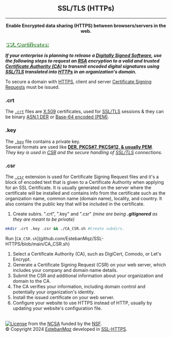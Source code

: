 <h2 align= "center">SSL/TLS (HTTPs)</h2>

---

<div align= "center"><b>Enable Encrypted data sharing (HTTPS) between browsers/servers in the web.</div></b>

<h3 style="text-shadow: 2px 1px darkgreen; color: white; text-align: left; text-decoration: underline;"> 
SSL Certificates:</h3>

<i><b>If your enterprise is planning to release a [Digitally Signed Software](https://en.wikipedia.org/wiki/Code_signing#cite_note-baselinereq-18), use the following steps to request an [RSA](https://en.wikipedia.org/wiki/RSA_(cryptosystem)) encryption to a valid and trusted [Certificate Authority (CA)](https://cabforum.org/working-groups/code-signing/#members) to transmit encoded digital signatures using [SSL/TLS](https://en.wikipedia.org/wiki/Transport_Layer_Security) translated into [HTTPs](https://en.wikipedia.org/wiki/HTTPS) in an organization's domain. </i></b>

To secure a domain with [HTTPS](https://en.wikipedia.org/wiki/HTTPS), client and server [Certificate Signing Requests](https://en.wikipedia.org/wiki/Certificate_signing_request) must be issued.


### .crt
<div style="font-size:14px">

The [`.crt`](https://docs.fileformat.com/web/crt/) files are [X.509](https://en.wikipedia.org/wiki/X.509) certificates, used for [SSL/TLS](https://en.wikipedia.org/wiki/Transport_LayerSecurity#Description) sessions & they can be binary [ASN.1 DER](https://learn.microsoft.com/en-us/windows/win32/seccertenroll/about-der-encoding-of-asn-1-types) or [Base-64 encoded (PEM)](www.redhat.com/sysadmin/base64-encoding#:~:text=The%20Base64-encoded%20certificate%20structure,decoding%20the%20Base64-encoded%20data).


### .key
The [`.key`](https://www.ibm.com/docs/en/connect-direct/6.1.0?topic=files-key-file-format) file contains a private key.<br> Several formats are used like [<b>DER, PKCS#7, PKCS#12, & usually PEM](https://www.ssl.com/guide/pem-der-crt-and-cer-x-509-encodings-and-conversions/)</b>.<br>
<i>They key is used in [CSR](ttps://en.wikipedia.org/wiki/Certificate_signing_request) and the secure handling of [SSL/TLS]() connections.</i>

### .csr
The [`.csr`](https://en.wikipedia.org/wiki/Sparse_matrix) extension is used for Certificate Signing Request files and it's a block of encoded text that is given to a Certificate Authority when applying for an SSL Certificate. It is usually generated on the server where the certificate will be installed and contains info from the certificate such as the organization name, common name (domain name), locality, and country. It also contains the public key that will be included in the certificate.
1.  Create subirs. ".crt", ".key" and ".csr" <i>(mine are being <b>.gitignored</b> as they are meant to be private)</i></div>

```bash
mkdir .crt .key .csr && ./CA_CSR.sh #Create subdirs.
```

Run [`CA_CSR.sh`](github.com/EstebanMqz/SSL-HTTPS/blob/main/CA_CSR.sh}

1. Select a Certificate Authority (CA), such as DigiCert, Comodo, or Let's Encrypt.
2. Generate a Certificate Signing Request (CSR) on your web server, which includes your company and domain name details.
3. Submit the CSR and additional information about your organization and domain to the CA.
4. The CA verifies your information, including domain control and potentially your organization's identity.
5. Install the issued certificate on your web server.
6. Configure your website to use HTTPS instead of HTTP, usually by updating your website's configuration file.
<br><br>

[![License](https://img.shields.io/badge/License-Apache%202.0-blue.svg)](https://opensource.org/licenses/Apache-2.0) from the [NCSA](https://www.ncsa.illinois.edu) funded by the [NSF](https://en.wikipedia.org/wiki/National_Science_Foundation).<br>
©  Copyright 2024 [EstebanMqz](https://github.com/EstebanMqz) developed in [SSL-HTTPS](https://github.com/EstebanMqz/SSL-HTTPS).
